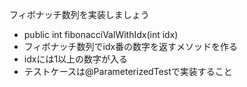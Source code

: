フィボナッチ数列を実装しましょう

- public int fibonacciValWithIdx(int idx)
- フィボナッチ数列でidx番の数字を返すメソッドを作る
- idxには1以上の数字が入る
- テストケースは@ParameterizedTestで実装すること